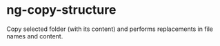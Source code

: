 # ng-copy-structure

Copy selected folder (with its content) and performs replacements in file names and content.